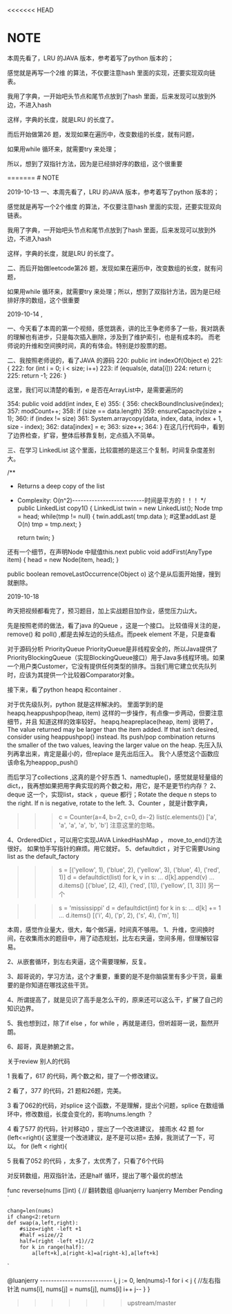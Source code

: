 <<<<<<< HEAD
# NOTE
本周先看了，LRU 的JAVA 版本，参考着写了python 版本的；

感觉就是再写一个2维 的算法，不仅要注意hash 里面的实现，还要实现双向链表。

我用了字典，一开始吧头节点和尾节点放到了hash 里面，后来发现可以放到外边，不进入hash

这样，字典的长度，就是LRU 的长度了。


而后开始做第26 题，发现如果在遍历中，改变数组的长度，就有问题，

如果用while 循环来，就需要try 来处理；

所以，想到了双指针方法，因为是已经排好序的数组，这个很重要
  

=======
﻿# NOTE

2019-10-13 
一、本周先看了，LRU 的JAVA 版本，参考着写了python 版本的；

感觉就是再写一个2个维度 的算法，不仅要注意hash 里面的实现，还要实现双向链表。

我用了字典，一开始吧头节点和尾节点放到了hash 里面，后来发现可以放到外边，不进入hash

这样，字典的长度，就是LRU 的长度了。


二、而后开始做leetcode第26 题，发现如果在遍历中，改变数组的长度，就有问题，

如果用while 循环来，就需要try 来处理；所以，想到了双指针方法，因为是已经排好序的数组，这个很重要

2019-10-14 ,

一、今天看了本周的第一个视频，感觉跳表，讲的比王争老师多了一些，我对跳表的理解也有进步，只是每次插入删除，涉及到了维护索引，也是有成本的。
而老师说的升维和空间换时间，真的有体会。特别是炒股票的题。

二、我按照老师说的，看了JAVA 的源码
 220:   public int indexOf(Object e)
 221:   {
 222:     for (int i = 0; i < size; i++)
 223:       if (equals(e, data[i]))
 224:         return i;
 225:     return -1;
 226:   }

这里，我们可以清楚的看到，e 是否在ArrayList中，是需要遍历的

 354:   public void add(int index, E e)
 355:   {
 356:     checkBoundInclusive(index);
 357:     modCount++;
 358:     if (size == data.length)
 359:       ensureCapacity(size + 1);
 360:     if (index != size)
 361:       System.arraycopy(data, index, data, index + 1, size - index);
 362:     data[index] = e;
 363:     size++;
 364:   }
在这几行代码中，看到了边界检查，扩容，整体后移靠复制，定点插入不简单。

三、在学习  LinkedList<AnyType> 这个里面，比较震撼的是这三个复制，时间复杂度差别大。 

/**
   *  Returns a deep copy of the list
   *  Complexity: O(n^2)--------------------------时间是平方的！！！
   */
   public  LinkedList<AnyType> copy1()
   {
      LinkedList<AnyType> twin = new LinkedList<AnyType>();
      Node<AnyType> tmp = head;
      while(tmp != null)
      {
         twin.addLast( tmp.data );  #这里addLast 是O(n)
         tmp = tmp.next;
      }

      return twin;
   }

还有一个细节，在声明Node 中赋值this.next
   public void addFirst(AnyType item)
   {
      head = new Node<AnyType>(item, head);
   }

public boolean removeLastOccurrence(Object o) 这个是从后面开始搜，搜到就删除。 




2019-10-18 

昨天把视频都看完了，预习题目，加上实战题目加作业，感觉压力山大。

先是按照老师的做法，看了java 的Queue ，这是一个接口。
比较值得关注的是，remove() 和 poll() ,都是去掉左边的头结点。而peek element 不是，只是查看


对于源码分析 PriorityQueue
PriorityQueue是非线程安全的，所以Java提供了PriorityBlockingQueue（实现BlockingQueue接口）用于Java多线程环境。如果一个用户类Customer，它没有提供任何类型的排序。当我们用它建立优先队列时，应该为其提供一个比较器Comparator对象。

 

接下来，看了python heapq 和container .

对于优先级队列，python 就是这样解决的。
里面学到的是 heapq.heappushpop(heap, item) 这样的一步操作，有点像一步两动，但要注意细节，并且
知道这样的效率较好。
heapq.heapreplace(heap, item) 说明了，
The value returned may be larger than the item added. If that isn’t desired, consider using heappushpop() instead. Its push/pop combination returns the smaller of the two values, leaving the larger value on the heap.
先压入队列再拿出来，肯定是最小的，但replace 是先出后压入。 我个人感觉这个函数应该命名为heappop_push()

而后学习了collections ,这真的是个好东西
1、namedtuple()，感觉就是轻量级的dict，，我再想如果把用字典实现的两个数之和，用它，是不是更节约内存？
2、deque 这一个，实现list，stack ，queue 都行；Rotate the deque n steps to the right. If n is negative, rotate to the left.
3、Counter ，就是计数字典，
>>> c = Counter(a=4, b=2, c=0, d=-2)
>>> list(c.elements())
['a', 'a', 'a', 'a', 'b', 'b']  注意这里的忽略。

4、OrderedDict ，可以用它实现JAVA LinkedHashMap ， move_to_end()方法很好。
   如果怕手写指针的麻烦。用它就好。
5、defaultdict ，对于它需要Using list as the default_factory 
>>> s = [('yellow', 1), ('blue', 2), ('yellow', 3), ('blue', 4), ('red', 1)]
>>> d = defaultdict(list)
>>> for k, v in s:
...     d[k].append(v)
...
>>> d.items()
[('blue', [2, 4]), ('red', [1]), ('yellow', [1, 3])]
另一个

>>> s = 'mississippi'
>>> d = defaultdict(int)
>>> for k in s:
...     d[k] += 1
...
>>> d.items()
[('i', 4), ('p', 2), ('s', 4), ('m', 1)]


本周，感觉作业量大，很大，每个做5遍，时间真不够用。
1、升维，空间换时间，在收集雨水的题目中，用了动态规划，比左右夹逼，空间多用，但理解较容易。

2、从嵌套循环，到左右夹逼，这个需要理解，反复。

3、超哥说的，学习方法，这个才重要，重要的是不是你脑袋里有多少干货，最重要的是你知道在哪找这些干货。

4、所谓提高了，就是见识了高手是怎么干的，原来还可以这么干，扩展了自己的知识边界。

5、我也想到过，除了if else ，for while ，再就是递归，但听超哥一说，豁然开朗。

6、超哥，真是肺腑之言。



关于review 别人的代码

1 我看了，617 的代码，两个数之和，提了一个修改建议。

2 看了，377 的代码，21 题和26题，完美。

3 看了062的代码，对splice 这个函数，不是理解，提出个问题，splice 在数组循环中，修改数组，长度会变化的，影响nums.length ？


4 看了577 的代码，针对移动0 ，提出了一个改进建议，
接雨水 42 题
for (left<=right){
这里提一个改进建议，是不是可以把= 去掉，我测试了一下，可以。
for (left < right){

5 我看了052 的代码 ，太多了，太优秀了，只看了6个代码

对反转数组，用双指针法，还是half 循环，提出了哪个最优的想法

func reverse(nums []int) { // 翻转数组
 @luanjerry
luanjerry Member Pending
`

    chang=len(nums)
    if chang<2:return
    def swap(a,left,right):
        #size=right -left +1
        #half =size//2
        half=(right -left +1)//2
        for k in range(half):
            a[left+k],a[right-k]=a[right-k],a[left+k]
`

@luanjerry	--------------------------
	i, j := 0, len(nums)-1
	for i < j {   //左右指针法
		nums[i], nums[j] = nums[j], nums[i]
		i++
		j--
	}
}







>>>>>>> upstream/master
